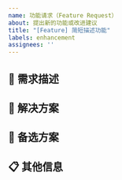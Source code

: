 ```yaml
---
name: 功能请求（Feature Request）
about: 提出新的功能或改进建议
title: "[Feature] 简短描述功能"
labels: enhancement
assignees: ''
---
```


## 🚀 需求描述
<!-- 清晰简洁地描述你希望发生什么 -->

## 🎯 解决方案
<!-- 描述你认为可行的解决方案或实现方式 -->

## 📝 备选方案
<!-- 描述你考虑过的替代方案或功能 -->

## 📋 其他信息
<!-- 在此添加关于需求的任何其他上下文信息 -->
